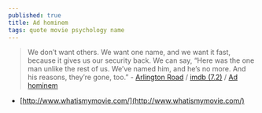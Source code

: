 ```yaml
---
published: true
title: Ad hominem
tags: quote movie psychology name
---
```

> We don’t want others. We want one name, and we want it fast, because it gives us our security back. We can say, “Here was the one man unlike the rest of us. We’ve named him, and he’s no more. And his reasons, they’re gone, too.” - [Arlington Road](https://www.pastemagazine.com/movies/arlington-road-understood-that-the-conspiracy-cann/) / [imdb (7.2)](https://www.imdb.com/title/tt0137363/) / [Ad hominem](https://en.wikipedia.org/wiki/Ad_hominem)

- [http://www.whatismymovie.com/](http://www.whatismymovie.com/)
